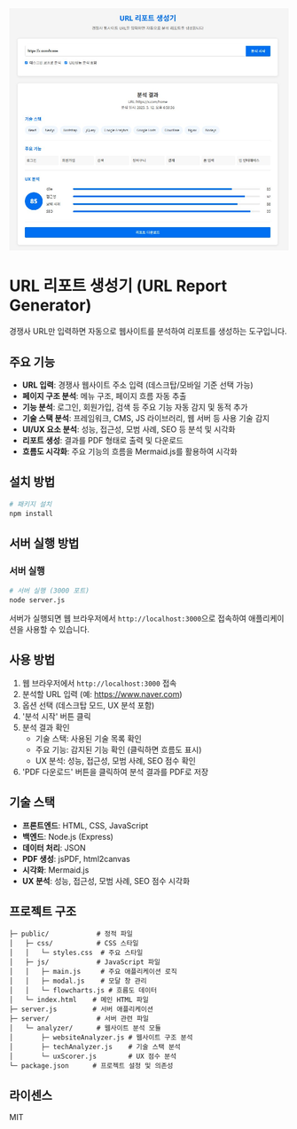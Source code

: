 <div align="center">
  <img src="page.jpg"alt="Report" width="600">
</div>

# URL 리포트 생성기 (URL Report Generator)

경쟁사 URL만 입력하면 자동으로 웹사이트를 분석하여 리포트를 생성하는 도구입니다.

## 주요 기능

- **URL 입력**: 경쟁사 웹사이트 주소 입력 (데스크탑/모바일 기준 선택 가능)
- **페이지 구조 분석**: 메뉴 구조, 페이지 흐름 자동 추출
- **기능 분석**: 로그인, 회원가입, 검색 등 주요 기능 자동 감지 및 동적 추가
- **기술 스택 분석**: 프레임워크, CMS, JS 라이브러리, 웹 서버 등 사용 기술 감지
- **UI/UX 요소 분석**: 성능, 접근성, 모범 사례, SEO 등 분석 및 시각화
- **리포트 생성**: 결과를 PDF 형태로 출력 및 다운로드
- **흐름도 시각화**: 주요 기능의 흐름을 Mermaid.js를 활용하여 시각화

## 설치 방법

```bash
# 패키지 설치
npm install
```

## 서버 실행 방법

### 서버 실행
```bash
# 서버 실행 (3000 포트)
node server.js
```

서버가 실행되면 웹 브라우저에서 `http://localhost:3000`으로 접속하여 애플리케이션을 사용할 수 있습니다.

## 사용 방법

1. 웹 브라우저에서 `http://localhost:3000` 접속
2. 분석할 URL 입력 (예: https://www.naver.com)
3. 옵션 선택 (데스크탑 모드, UX 분석 포함)
4. '분석 시작' 버튼 클릭
5. 분석 결과 확인
   - 기술 스택: 사용된 기술 목록 확인
   - 주요 기능: 감지된 기능 확인 (클릭하면 흐름도 표시)
   - UX 분석: 성능, 접근성, 모범 사례, SEO 점수 확인
6. 'PDF 다운로드' 버튼을 클릭하여 분석 결과를 PDF로 저장

## 기술 스택

- **프론트엔드**: HTML, CSS, JavaScript
- **백엔드**: Node.js (Express)
- **데이터 처리**: JSON
- **PDF 생성**: jsPDF, html2canvas
- **시각화**: Mermaid.js
- **UX 분석**: 성능, 접근성, 모범 사례, SEO 점수 시각화

## 프로젝트 구조

```
├─ public/            # 정적 파일
│   ├─ css/           # CSS 스타일
│   │   └─ styles.css  # 주요 스타일
│   ├─ js/            # JavaScript 파일
│   │   ├─ main.js     # 주요 애플리케이션 로직
│   │   ├─ modal.js    # 모달 창 관리
│   │   └─ flowcharts.js # 흐름도 데이터
│   └─ index.html    # 메인 HTML 파일
├─ server.js         # 서버 애플리케이션
├─ server/            # 서버 관련 파일
│   └─ analyzer/      # 웹사이트 분석 모듈
│       ├─ websiteAnalyzer.js # 웹사이트 구조 분석
│       ├─ techAnalyzer.js    # 기술 스택 분석
│       └─ uxScorer.js        # UX 점수 분석
└─ package.json      # 프로젝트 설정 및 의존성
```

## 라이센스

MIT